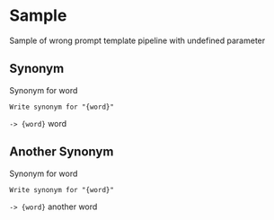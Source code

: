# Sample

Sample of wrong prompt template pipeline with undefined parameter

## Synonym

Synonym for word

```prompttemplate
Write synonym for "{word}"
```

`-> {word}` word

## Another Synonym

Synonym for word

```prompttemplate
Write synonym for "{word}"
```

`-> {word}` another word
